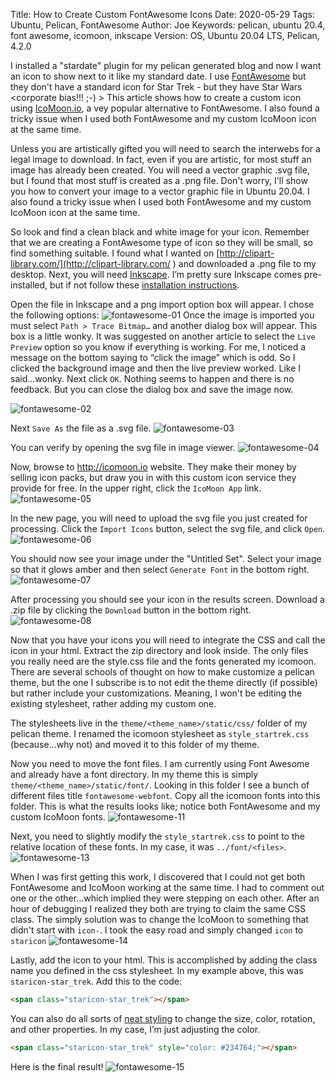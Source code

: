 Title: How to Create Custom FontAwesome Icons
Date: 2020-05-29
Tags: Ubuntu, Pelican, FontAwesome
Author: Joe
Keywords: pelican, ubuntu 20.4, font awesome, icomoon, inkscape
Version: OS, Ubuntu 20.04 LTS, Pelican, 4.2.0

I installed a "stardate" plugin for my pelican generated blog and now I want an icon to show next to it like my standard date. I use [FontAwesome](https://fontawesome.com/) but they don't have a standard icon for Star Trek - but they have Star Wars <corporate bias!!! ;-) > This article shows how to create a custom icon using [IcoMoon.io](https://icomoon.io/), a vey popular alternative to FontAwesome. I also found a tricky issue when I used both FontAwesome and my custom IcoMoon icon at the same time.

Unless you are artistically gifted you will need to search the interwebs for a legal image to download. In fact, even if you are artistic, for most stuff an image has already been created. You will need a vector graphic .svg file, but I found that most stuff is created as a .png file. Don't worry, I'll show you how to convert your image to a vector graphic file in Ubuntu 20.04. I also found a tricky issue when I used both FontAwesome and my custom IcoMoon icon at the same time.

So look and find a clean black and white image for your icon. Remember that we are creating a FontAwesome type of icon so they will be small, so find something suitable. I found what I wanted on [http://clipart-library.com/](http://clipart-library.com/ ) and downloaded a .png file to my desktop. Next, you will need [Inkscape](https://inkscape.org/). I’m pretty sure Inkscape comes pre-installed, but if not follow these [installation instructions](http://ubuntuhandbook.org/index.php/2020/05/install-inkscape-1-0-ppa-ubuntu-20-04-18-04/).

Open the file in Inkscape and a png import option box will appear. I chose the following options:
![fontawesome-01](/images/fontawesome-01.png)
Once the image is imported you must select `Path > Trace Bitmap…` and another dialog box will appear. This box is a little wonky. It was suggested on another article to select the `Live Preview` option so you know if everything is working. For me, I noticed a message on the bottom saying to “click the image” which is odd. So I clicked the background image and then the live preview worked. Like I said…wonky. Next click `OK`. Nothing seems to happen and there is no feedback. But you can close the dialog box and save the image now.

![fontawesome-02](/images/fontawesome-02.png)

Next `Save As` the file as a .svg file.
![fontawesome-03](/images/fontawesome-03.png)

You can verify by opening the svg file in image viewer.
![fontawesome-04](/images/fontawesome-04.png)

Now, browse to http://icomoon.io website. They make their money by selling icon packs, but draw you in with this custom icon service they provide for free. In the upper right, click the `IcoMoon App` link.
![fontawesome-05](/images/fontawesome-05.png)

In the new page, you will need to upload the svg file you just created for processing. Click the `Import Icons` button, select the svg file, and click `Open`.
![fontawesome-06](/images/fontawesome-06.png)

You should now see your image under the "Untitled Set". Select your image so that it glows amber and then select `Generate Font` in the bottom right. 
![fontawesome-07](/images/fontawesome-07.png)

After processing you should see your icon in the results screen. Download a .zip file by clicking the `Download` button in the bottom right.
![fontawesome-08](/images/fontawesome-08.png)

Now that you have your icons you will need to integrate the CSS and call the icon in your html. Extract the zip directory and look inside. The only files you really need are the style.css file and the fonts generated my icomoon. There are several schools of thought on how to make customize a pelican theme, but the one I subscribe is to not edit the theme directly (if possible) but rather include your customizations. Meaning, I won't be editing the existing stylesheet, rather adding my custom one. 

The stylesheets live in the `theme/<theme_name>/static/css/` folder of my pelican theme. I renamed the icomoon stylesheet as `style_startrek.css` (because...why not) and moved it to this folder of my theme. 

Now you need to move the font files. I am currently using Font Awesome and already have a font directory. In my theme this is simply `theme/<theme_name>/static/font/`. Looking in this folder I see a bunch of different files title `fontawesome-webfont`. Copy all the icomoon fonts into this folder. This is what the results looks like; notice both FontAwesome and my custom IcoMoon fonts. 
![fontawesome-11](/images/fontawesome-11.png)

Next, you need to slightly modify the `style_startrek.css` to point to the relative location of these fonts. In my case, it was `../font/<files>`. 
![fontawesome-13](/images/fontawesome-13.png)

When I was first getting this work, I discovered that I could not get both FontAwesome and IcoMoon working at the same time. I had to comment out one or the other...which implied they were stepping on each other. After an hour of debugging I realized they both are trying to claim the same CSS class. The simply solution was to change the IcoMoon to something that didn't start with `icon-`. I took the easy road and simply changed `icon` to `staricon`
![fontawesome-14](/images/fontawesome-14.png)

Lastly, add the icon to your html. This is accomplished by adding the class name you defined in the css stylesheet. In my example above, this was `staricon-star_trek`. Add this to the code:
```html
<span class="staricon-star_trek"></span>
```
You can also do all sorts of [neat styling](https://fontawesome.com/how-to-use/on-the-web/referencing-icons/basic-use) to change the size, color, rotation, and other properties. In my case, I’m just adjusting the color.
```html
<span class="staricon-star_trek" style="color: #234764;"></span>
```
Here is the final result!
![fontawesome-15](/images/fontawesome-15.png)

